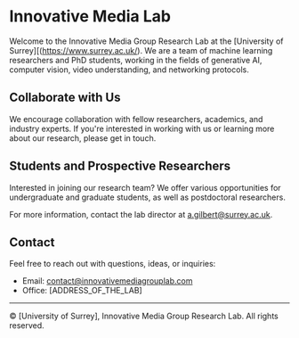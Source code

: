 # Innovative Media Lab

Welcome to the Innovative Media Group Research Lab at the [University of Surrey][(https://www.surrey.ac.uk/). We are a team of machine learning researchers and PhD students, working in the fields of generative AI, computer vision, video understanding, and networking protocols. 


## Collaborate with Us

We encourage collaboration with fellow researchers, academics, and industry experts. If you're interested in working with us or learning more about our research, please get in touch.

## Students and Prospective Researchers

Interested in joining our research team? We offer various opportunities for undergraduate and graduate students, as well as postdoctoral researchers.

For more information, contact the lab director at [a.gilbert@surrey.ac.uk](a.gilbert@surrey.ac.uk).

## Contact

Feel free to reach out with questions, ideas, or inquiries:

- Email: [contact@innovativemediagrouplab.com](mailto:contact@innovativemediagrouplab.com)
- Office: [ADDRESS_OF_THE_LAB]

---

© [University of Surrey], Innovative Media Group Research Lab. All rights reserved.
